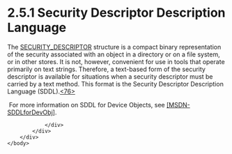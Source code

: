 <html dir="LTR" xmlns:mshelp="http://msdn.microsoft.com/mshelp" xmlns:ddue="http://ddue.schemas.microsoft.com/authoring/2003/5" xmlns:xlink="http://www.w3.org/1999/xlink" xmlns:tool="http://www.microsoft.com/tooltip">
    <head>
        <meta http-equiv="Content-Type" content="text/html; CHARSET=utf-8"></meta>
        <meta name="save" content="history"></meta>
        <title>2.5.1 Security Descriptor Description Language</title>
        <xml>
            <mshelp:toctitle title="2.5.1 Security Descriptor Description Language"></mshelp:toctitle>
            <mshelp:rltitle title="[MS-DTYP]: Security Descriptor Description Language"></mshelp:rltitle>
            <mshelp:keyword index="A" term="4f4251cc-23b6-44b6-93ba-69688422cb06"></mshelp:keyword>
            <mshelp:attr name="DCSext.ContentType" value="open specification"></mshelp:attr>
            <mshelp:attr name="AssetID" value="4f4251cc-23b6-44b6-93ba-69688422cb06"></mshelp:attr>
            <mshelp:attr name="TopicType" value="kbRef"></mshelp:attr>
            <mshelp:attr name="DCSext.Title" value="[MS-DTYP]: Security Descriptor Description Language" />
        </xml>
    </head>
    <body>
        <div id="header">
            <h1 class="heading">2.5.1 Security Descriptor Description Language</h1>
        </div>
        <div id="mainSection">
            <div id="mainBody">
                <div id="allHistory" class="saveHistory"></div>
                <div id="sectionSection0" class="section" name="collapseableSection">
                    

<p>The <a href="7d4dac05-9cef-4563-a058-f108abecce1d.html">SECURITY_DESCRIPTOR</a>
structure is a compact binary representation of the security associated with an
object in a directory or on a file system, or in other stores. It is not,
however, convenient for use in tools that operate primarily on text strings.
Therefore, a text-based form of the security descriptor is available for
situations when a security descriptor must be carried by a text method. This
format is the Security Descriptor Description Language (SDDL).<a id="Appendix_A_Target_76"></a><a href="11e1608c-6169-4fbc-9c33-373fc9b224f4.html#Appendix_A_76" aria-label="Product behavior note 76">&lt;76&gt;</a></p>

<p> For more information on SDDL for Device Objects, see <a href="https://go.microsoft.com/fwlink/?LinkId=114214">[MSDN-SDDLforDevObj]</a>.
</p>


                </div>
            </div>
        </div>
    </body>
</html>
